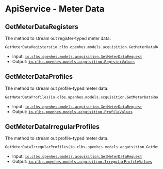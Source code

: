 # ApiService - Meter Data

## GetMeterDataRegisters

The method to stream out register-typed meter data.

```proto
GetMeterDataRegisters(io.clbs.openhes.models.acquisition.GetMeterDataRequest) returns (io.clbs.openhes.models.acquisition.RegisterValues)
```

- Input: [`io.clbs.openhes.models.acquisition.GetMeterDataRequest`](model-io-clbs-openhes-models-acquisition-getmeterdatarequest.md)
- Output: [`io.clbs.openhes.models.acquisition.RegisterValues`](model-io-clbs-openhes-models-acquisition-registervalues.md)

## GetMeterDataProfiles

The method to stream out profile-typed meter data.

```proto
GetMeterDataProfiles(io.clbs.openhes.models.acquisition.GetMeterDataRequest) returns (io.clbs.openhes.models.acquisition.ProfileValues)
```

- Input: [`io.clbs.openhes.models.acquisition.GetMeterDataRequest`](model-io-clbs-openhes-models-acquisition-getmeterdatarequest.md)
- Output: [`io.clbs.openhes.models.acquisition.ProfileValues`](model-io-clbs-openhes-models-acquisition-profilevalues.md)

## GetMeterDataIrregularProfiles

The method to stream out profile-typed meter data.

```proto
GetMeterDataIrregularProfiles(io.clbs.openhes.models.acquisition.GetMeterDataRequest) returns (io.clbs.openhes.models.acquisition.IrregularProfileValues)
```

- Input: [`io.clbs.openhes.models.acquisition.GetMeterDataRequest`](model-io-clbs-openhes-models-acquisition-getmeterdatarequest.md)
- Output: [`io.clbs.openhes.models.acquisition.IrregularProfileValues`](model-io-clbs-openhes-models-acquisition-irregularprofilevalues.md)

